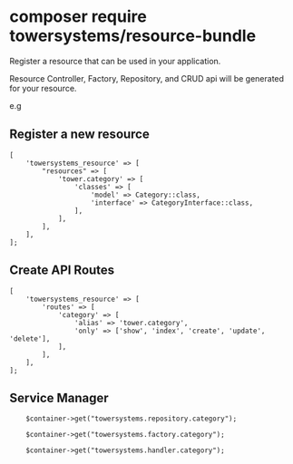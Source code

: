 # composer require towersystems/resource-bundle


Register a resource that can be used in your application. 

Resource Controller, Factory, Repository, and CRUD api will be generated for your resource.

e.g

## Register a new resource

```
[
    'towersystems_resource' => [
        "resources" => [
            'tower.category' => [
                'classes' => [
                    'model' => Category::class,
                    'interface' => CategoryInterface::class,
                ],
            ],
        ],
    ],
];
```

## Create API Routes

```
[
    'towersystems_resource' => [
        'routes' => [
            'category' => [
                'alias' => 'tower.category',
                'only' => ['show', 'index', 'create', 'update', 'delete'],
            ],
        ],
    ],
];
```

## Service Manager
```
    $container->get("towersystems.repository.category");
```

```
    $container->get("towersystems.factory.category");
```

```
    $container->get("towersystems.handler.category");
```
